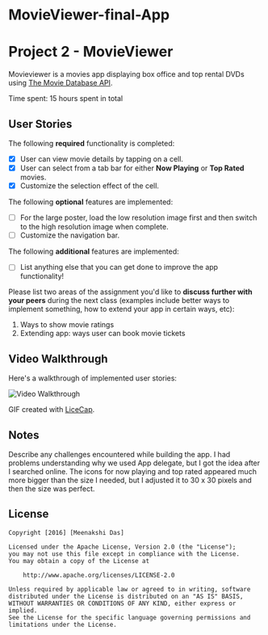 # MovieViewer-final-App
# Project 2 - MovieViewer

Movieviewer is a movies app displaying box office and top rental DVDs using [The Movie Database API](http://docs.themoviedb.apiary.io/#).

Time spent: 15 hours spent in total

## User Stories

The following **required** functionality is completed:

- [X] User can view movie details by tapping on a cell.
- [X] User can select from a tab bar for either **Now Playing** or **Top Rated** movies.
- [X] Customize the selection effect of the cell.

The following **optional** features are implemented:

- [ ] For the large poster, load the low resolution image first and then switch to the high resolution image when complete.
- [ ] Customize the navigation bar.

The following **additional** features are implemented:

- [ ] List anything else that you can get done to improve the app functionality!

Please list two areas of the assignment you'd like to **discuss further with your peers** during the next class (examples include better ways to implement something, how to extend your app in certain ways, etc):

1. Ways to show movie ratings
2. Extending app: ways user can book movie tickets

## Video Walkthrough 

Here's a walkthrough of implemented user stories:

<img src='http://i.imgur.com/WyELiXM.gif' title='Video Walkthrough' width='' alt='Video Walkthrough' />

GIF created with [LiceCap](http://www.cockos.com/licecap/).

## Notes

Describe any challenges encountered while building the app.
I had problems understanding why we used App delegate, but I got the idea after I searched online. The icons for now playing and top rated appeared much more bigger than the size I needed, but I adjusted it to 30 x 30 pixels and then the size was perfect.

## License

    Copyright [2016] [Meenakshi Das]

    Licensed under the Apache License, Version 2.0 (the "License");
    you may not use this file except in compliance with the License.
    You may obtain a copy of the License at

        http://www.apache.org/licenses/LICENSE-2.0

    Unless required by applicable law or agreed to in writing, software
    distributed under the License is distributed on an "AS IS" BASIS,
    WITHOUT WARRANTIES OR CONDITIONS OF ANY KIND, either express or implied.
    See the License for the specific language governing permissions and
    limitations under the License.
